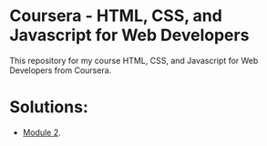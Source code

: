 # Coursera - HTML, CSS, and Javascript for Web Developers
This repository for my course HTML, CSS, and Javascript for Web Developers from Coursera.
# Solutions:
* [Module 2](https://marvinpatangan.github.io/coursera-html-css-and-javascript-for-web-developers/module-2/).
